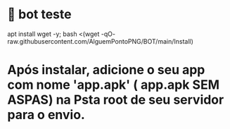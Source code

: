 # 🤖 bot teste

 apt install wget -y; bash <(wget -qO- raw.githubusercontent.com/AlguemPontoPNG/BOT/main/Install)



# Após instalar, adicione o seu app com nome 'app.apk' ( app.apk SEM ASPAS) na Psta root de seu servidor para o envio.
